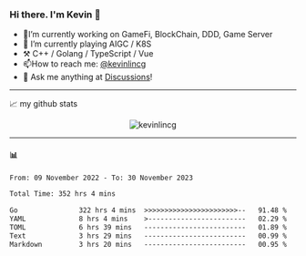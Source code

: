 ### Hi there. I'm Kevin 👋

- 🔭I’m currently working on GameFi, BlockChain, DDD, Game Server
- 🌱 I’m currently playing AIGC / K8S
-   :hammer_and_pick: C++ / Golang / TypeScript / Vue
- 📫How to reach me: [@kevinlincg](https://twitter.com/kevinlincg) 
-   :thought_balloon: Ask me anything at [Discussions](https://github.com/kevinlincg/kevinlincg/discussions/new)!

---

📈 my github stats

<p align="center"> <img src="https://github-readme-stats-ouuan.vercel.app/api?username=kevinlincg&theme=dark&show_icons=true&count_private=true" alt="kevinlincg" />

---

#### :bar_chart: 

<!--START_SECTION:waka-->

```txt
From: 09 November 2022 - To: 30 November 2023

Total Time: 352 hrs 4 mins

Go               322 hrs 4 mins  >>>>>>>>>>>>>>>>>>>>>>>--   91.48 %
YAML             8 hrs 4 mins    >------------------------   02.29 %
TOML             6 hrs 39 mins   -------------------------   01.89 %
Text             3 hrs 29 mins   -------------------------   00.99 %
Markdown         3 hrs 20 mins   -------------------------   00.95 %
```

<!--END_SECTION:waka-->
